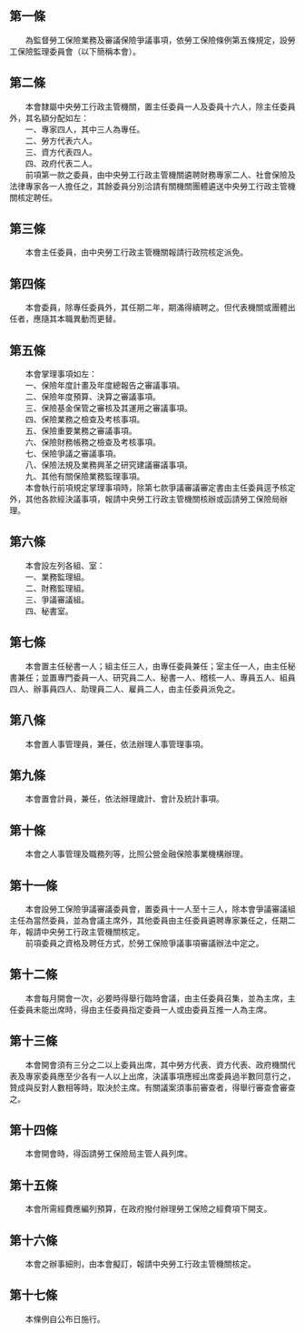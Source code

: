 第一條 
-------
　　為監督勞工保險業務及審議保險爭議事項，依勞工保險條例第五條規定，設勞工保險監理委員會（以下簡稱本會）。  


第二條 
-------
　　本會隸屬中央勞工行政主管機關，置主任委員一人及委員十六人，除主任委員外，其名額分配如左：  
　　一、專家四人，其中三人為專任。  
　　二、勞方代表六人。  
　　三、資方代表四人。  
　　四、政府代表二人。  
　　前項第一款之委員，由中央勞工行政主管機關遴聘財務專家二人、社會保險及法律專家各一人擔任之，其餘委員分別洽請有關機關團體遴送中央勞工行政主管機關核定聘任。  


第三條 
-------
　　本會主任委員，由中央勞工行政主管機關報請行政院核定派免。  


第四條 
-------
　　本會委員，除專任委員外，其任期二年，期滿得續聘之。但代表機關或團體出任者，應隨其本職異動而更替。  


第五條 
-------
　　本會掌理事項如左：  
　　一、保險年度計畫及年度總報告之審議事項。  
　　二、保險年度預算、決算之審議事項。  
　　三、保險基金保管之審核及其運用之審議事項。  
　　四、保險業務之檢查及考核事項。  
　　五、保險重要業務之審議事項。  
　　六、保險財務帳務之檢查及考核事項。  
　　七、保險爭議之審議事項。  
　　八、保險法規及業務興革之研究建議審議事項。  
　　九、其他有關保險業務監理事項。  
　　本會執行前項規定掌理事項時，除第七款爭議審議審定書由主任委員逕予核定外，其他各款經決議事項，報請中央勞工行政主管機關核辦或函請勞工保險局辦理。  


第六條 
-------
　　本會設左列各組、室：  
　　一、業務監理組。  
　　二、財務監理組。  
　　三、爭議審議組。  
　　四、秘書室。  


第七條 
-------
　　本會置主任秘書一人；組主任三人，由專任委員兼任；室主任一人，由主任秘書兼任；並置專門委員一人、研究員二人、秘書一人、稽核一人、專員五人、組員四人、辦事員四人、助理員二人、雇員二人，由主任委員派免之。  


第八條 
-------
　　本會置人事管理員，兼任，依法辦理人事管理事項。  


第九條 
-------
　　本會置會計員，兼任，依法辦理歲計、會計及統計事項。  


第十條 
-------
　　本會之人事管理及職務列等，比照公營金融保險事業機構辦理。  


第十一條 
---------
　　本會設勞工保險爭議審議委員會，置委員十一人至十三人，除本會爭議審議組主任為當然委員，並為會議主席外，其他委員由主任委員遴聘專家兼任之，任期二年，報請中央勞工行政主管機關核定。  
　　前項委員之資格及聘任方式，於勞工保險爭議事項審議辦法中定之。  


第十二條 
---------
　　本會每月開會一次，必要時得舉行臨時會議，由主任委員召集，並為主席，主任委員未能出席時，得由主任委員指定委員一人或由委員互推一人為主席。  


第十三條 
---------
　　本會開會須有三分之二以上委員出席，其中勞方代表、資方代表、政府機關代表及專家委員應至少各有一人以上出席，決議事項應經出席委員過半數同意行之，贊成與反對人數相等時，取決於主席。有關議案須事前審查者，得舉行審查會審查之。  


第十四條 
---------
　　本會開會時，得函請勞工保險局主管人員列席。  


第十五條 
---------
　　本會所需經費應編列預算，在政府撥付辦理勞工保險之經費項下開支。  


第十六條 
---------
　　本會之辦事細則，由本會擬訂，報請中央勞工行政主管機關核定。  


第十七條 
---------
　　本條例自公布日施行。